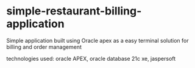 # simple-restaurant-billing-application
Simple application built using Oracle apex as a easy terminal solution for billing and order management


technologies used:
  oracle APEX,
  oracle database 21c xe,
  jaspersoft
  
